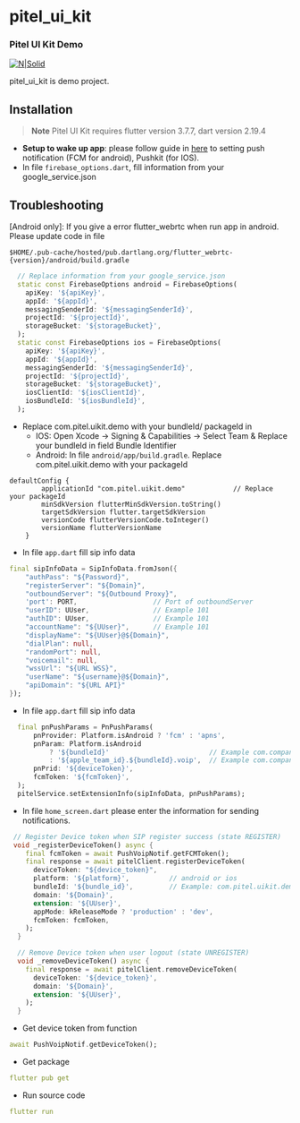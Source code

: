 # pitel_ui_kit

### Pitel UI Kit Demo

[![N|Solid](https://documents.tel4vn.com/img/pitel-logo.png)](https://documents.tel4vn.com/)

pitel_ui_kit is demo project.

## Installation

> **Note**
> Pitel UI Kit requires flutter version 3.7.7, dart version 2.19.4

- **Setup to wake up app**: please follow guide in [here](https://github.com/tel4vn/flutter-pitel-voip/blob/1.0.3/PUSH_NOTIF.md) to setting push notification (FCM for android), Pushkit (for IOS).
- In file `firebase_options.dart`, fill information from your google_service.json

## Troubleshooting

[Android only]: If you give a error flutter_webrtc when run app in android. Please update code in file

```
$HOME/.pub-cache/hosted/pub.dartlang.org/flutter_webrtc-{version}/android/build.gradle
```

```dart
  // Replace information from your google_service.json
  static const FirebaseOptions android = FirebaseOptions(
    apiKey: '${apiKey}',
    appId: '${appId}',
    messagingSenderId: '${messagingSenderId}',
    projectId: '${projectId}',
    storageBucket: '${storageBucket}',
  );
  static const FirebaseOptions ios = FirebaseOptions(
    apiKey: '${apiKey}',
    appId: '${appId}',
    messagingSenderId: '${messagingSenderId}',
    projectId: '${projectId}',
    storageBucket: '${storageBucket}',
    iosClientId: '${iosClientId}',
    iosBundleId: '${iosBundleId}',
  );
```

- Replace com.pitel.uikit.demo with your bundleId/ packageId in
  - IOS: Open Xcode -> Signing & Capabilities -> Select Team & Replace your bundleId in field Bundle Identifier
  - Android: In file `android/app/build.gradle`. Replace com.pitel.uikit.demo with your packageId

```
defaultConfig {
        applicationId "com.pitel.uikit.demo"            // Replace your packageId
        minSdkVersion flutterMinSdkVersion.toString()
        targetSdkVersion flutter.targetSdkVersion
        versionCode flutterVersionCode.toInteger()
        versionName flutterVersionName
    }
```

- In file `app.dart` fill sip info data

```dart
final sipInfoData = SipInfoData.fromJson({
    "authPass": "${Password}",
    "registerServer": "${Domain}",
    "outboundServer": "${Outbound Proxy}",
    'port': PORT,                   // Port of outboundServer
    "userID": UUser,                // Example 101
    "authID": UUser,                // Example 101
    "accountName": "${UUser}",      // Example 101
    "displayName": "${UUser}@${Domain}",
    "dialPlan": null,
    "randomPort": null,
    "voicemail": null,
    "wssUrl": "${URL WSS}",
    "userName": "${username}@${Domain}",
    "apiDomain": "${URL API}"
});
```

- In file `app.dart` fill sip info data

```dart
  final pnPushParams = PnPushParams(
      pnProvider: Platform.isAndroid ? 'fcm' : 'apns',
      pnParam: Platform.isAndroid
          ? '${bundleId}'                         // Example com.company.app
          : '${apple_team_id}.${bundleId}.voip',  // Example com.company.app
      pnPrid: '${deviceToken}',
      fcmToken: '${fcmToken}',
  );
  pitelService.setExtensionInfo(sipInfoData, pnPushParams);
```

- In file `home_screen.dart` please enter the information for sending notifications.

```dart
 // Register Device token when SIP register success (state REGISTER)
 void _registerDeviceToken() async {
    final fcmToken = await PushVoipNotif.getFCMToken();
    final response = await pitelClient.registerDeviceToken(
      deviceToken: "${device_token}",
      platform: '${platform}',          // android or ios
      bundleId: '${bundle_id}',         // Example: com.pitel.uikit.demo
      domain: '${Domain}',
      extension: '${UUser}',
      appMode: kReleaseMode ? 'production' : 'dev',
      fcmToken: fcmToken,
    );
  }

  // Remove Device token when user logout (state UNREGISTER)
  void _removeDeviceToken() async {
    final response = await pitelClient.removeDeviceToken(
      deviceToken: '${device_token}',
      domain: '${Domain}',
      extension: '${UUser}',
    );
  }
```

- Get device token from function

```dart
await PushVoipNotif.getDeviceToken();
```

- Get package

```yaml
flutter pub get
```

- Run source code

```yaml
flutter run
```
